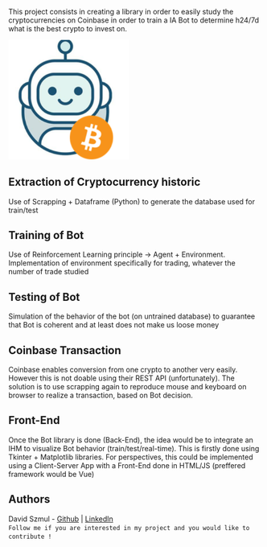 This project consists in creating a library in order to easily study the cryptocurrencies on Coinbase in order to train a IA Bot to determine h24/7d what is the best crypto
to invest on.

<img src="./assets/bot.PNG" width="240">

## Extraction of Cryptocurrency historic
Use of Scrapping + Dataframe (Python) to generate the database used for train/test

## Training of Bot
Use of Reinforcement Learning principle -> Agent + Environment. Implementation of environment specifically for trading, whatever the number of trade studied

## Testing of Bot
Simulation of the behavior of the bot (on untrained database) to guarantee that Bot is coherent and at least does not make us loose money

## Coinbase Transaction
Coinbase enables conversion from one crypto to another very easily. However this is not doable using their REST API (unfortunately). 
The solution is to use scrapping again to reproduce mouse and keyboard on browser to realize a transaction, based on Bot decision.

## Front-End
Once the Bot library is done (Back-End), the idea would be to integrate an IHM to visualize Bot behavior (train/test/real-time).
This is firstly done using Tkinter + Matplotlib libraries.
For perspectives, this could be implemented using a Client-Server App with a Front-End done in HTML/JS (preffered framework would be Vue)




## Authors
David Szmul - [Github](https://github.com/DavidSzmul) | [LinkedIn](https://www.linkedin.com/in/david-szmul-207564134/)   
`Follow me if you are interested in my project and you would like to contribute !`
